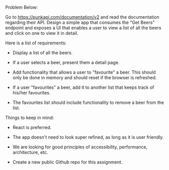 Problem Below:

Go to https://punkapi.com/documentation/v2 and read the documentation regarding their API. Design a simple app that consumes the "Get Beers" endpoint and exposes a UI that enables a user to view a list of all the beers and click on one to view it in detail.

Here is a list of requirements:

- Display a list of all the beers.

- If a user selects a beer, present them a detail page.

- Add functionality that allows a user to "favourite" a beer.  This should only be done in memory and should reset if the browser is refreshed.

- If a user "favourites" a beer, add it to another list that keeps track of his/her favourites.

- The favourites list should include functionality to remove a beer from the list.

Things to keep in mind:

- React is preferred.

- The app doesn't need to look super refined, as long as it is user friendly.

- We are looking for good principles of accessibility, performance, architecture, etc.

- Create a new public Github repo for this assignment.
